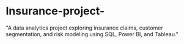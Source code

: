 # Insurance-project-
"A data analytics project exploring insurance claims, customer segmentation, and risk modeling using SQL, Power BI, and Tableau."
